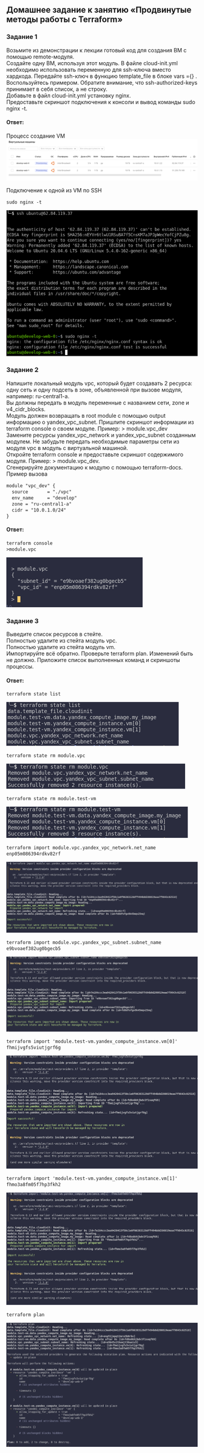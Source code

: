 ## Домашнее задание к занятию «Продвинутые методы работы с Terraform»  

### Задание 1  
Возьмите из демонстрации к лекции готовый код для создания ВМ с помощью remote-модуля.  
Создайте одну ВМ, используя этот модуль. В файле cloud-init.yml необходимо использовать переменную для ssh-ключа вместо хардкода. Передайте ssh-ключ в функцию template_file в блоке vars ={} . Воспользуйтесь примером. Обратите внимание, что ssh-authorized-keys принимает в себя список, а не строку.  
Добавьте в файл cloud-init.yml установку nginx.  
Предоставьте скриншот подключения к консоли и вывод команды sudo nginx -t.  

#### Ответ:  
Процесс создание VM
![](https://github.com/networksuperman/netology_dev_ops/blob/main/ter-homeworks/04/img/ter-04_01.png)  

Подключение к одной из VM по SSH
```
sudo nginx -t
```
![](https://github.com/networksuperman/netology_dev_ops/blob/main/ter-homeworks/04/img/ter-04_02.png)  

### Задание 2  
Напишите локальный модуль vpc, который будет создавать 2 ресурса: одну сеть и одну подсеть в зоне, объявленной при вызове модуля, например: ru-central1-a.  
Вы должны передать в модуль переменные с названием сети, zone и v4_cidr_blocks.  
Модуль должен возвращать в root module с помощью output информацию о yandex_vpc_subnet. Пришлите скриншот информации из terraform console о своем модуле. Пример: > module.vpc_dev  
Замените ресурсы yandex_vpc_network и yandex_vpc_subnet созданным модулем. Не забудьте передать необходимые параметры сети из модуля vpc в модуль с виртуальной машиной.  
Откройте terraform console и предоставьте скриншот содержимого модуля. Пример: > module.vpc_dev.  
Сгенерируйте документацию к модулю с помощью terraform-docs.  
Пример вызова  
```
module "vpc_dev" {
  source       = "./vpc"
  env_name     = "develop"
  zone = "ru-central1-a"
  cidr = "10.0.1.0/24"
}
```

#### Ответ:  
```
terraform console
>module.vpc
```
![](https://github.com/networksuperman/netology_dev_ops/blob/main/ter-homeworks/04/img/ter-04_03.png)  


### Задание 3  
Выведите список ресурсов в стейте.  
Полностью удалите из стейта модуль vpc.  
Полностью удалите из стейта модуль vm.  
Импортируйте всё обратно. Проверьте terraform plan. Изменений быть не должно. Приложите список выполненных команд и скриншоты процессы.  

#### Ответ:  
```
terraform state list 
```
![](https://github.com/networksuperman/netology_dev_ops/blob/main/ter-homeworks/04/img/ter-04_04.png)  

```
terraform state rm module.vpc 
```
![](https://github.com/networksuperman/netology_dev_ops/blob/main/ter-homeworks/04/img/ter-04_05.png)  

```
terraform state rm module.test-vm
```
![](https://github.com/networksuperman/netology_dev_ops/blob/main/ter-homeworks/04/img/ter-04_06.png)  

```
terraform import module.vpc.yandex_vpc_network.net_name enp05m086394rdkv82rf
```
![](https://github.com/networksuperman/netology_dev_ops/blob/main/ter-homeworks/04/img/ter-04_07.png)  

```
terraform import module.vpc.yandex_vpc_subnet.subnet_name e9bvoaef382ug0bgecb5 
```
![](https://github.com/networksuperman/netology_dev_ops/blob/main/ter-homeworks/04/img/ter-04_08.png)  

```
terraform import 'module.test-vm.yandex_compute_instance.vm[0]' fhmijvgfs5viutjgrf6g
```
![](https://github.com/networksuperman/netology_dev_ops/blob/main/ter-homeworks/04/img/ter-04_09.png)  

```
terraform import 'module.test-vm.yandex_compute_instance.vm[1]' fhmo3a8fm05f7hp3fkh2
```
![](https://github.com/networksuperman/netology_dev_ops/blob/main/ter-homeworks/04/img/ter-04_10.png)  

```
terraform plan 
```
![](https://github.com/networksuperman/netology_dev_ops/blob/main/ter-homeworks/04/img/ter-04_11.png)  
